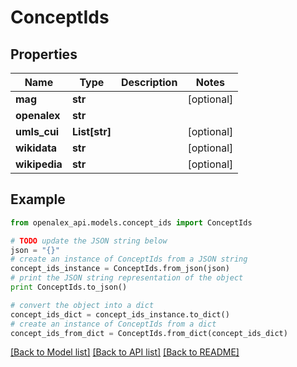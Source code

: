 # ConceptIds


## Properties
Name | Type | Description | Notes
------------ | ------------- | ------------- | -------------
**mag** | **str** |  | [optional] 
**openalex** | **str** |  | 
**umls_cui** | **List[str]** |  | [optional] 
**wikidata** | **str** |  | [optional] 
**wikipedia** | **str** |  | [optional] 

## Example

```python
from openalex_api.models.concept_ids import ConceptIds

# TODO update the JSON string below
json = "{}"
# create an instance of ConceptIds from a JSON string
concept_ids_instance = ConceptIds.from_json(json)
# print the JSON string representation of the object
print ConceptIds.to_json()

# convert the object into a dict
concept_ids_dict = concept_ids_instance.to_dict()
# create an instance of ConceptIds from a dict
concept_ids_from_dict = ConceptIds.from_dict(concept_ids_dict)
```
[[Back to Model list]](../README.md#documentation-for-models) [[Back to API list]](../README.md#documentation-for-api-endpoints) [[Back to README]](../README.md)


